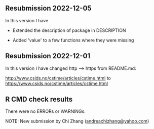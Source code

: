 ## Resubmission 2022-12-05

In this version I have 

- Extended the description of package in DESCRIPTION

- Added 'value' to a few functions where they were missing

## Resubmission 2022-12-01

In this version I have changed http --> https from README.md:

http://www.csids.no/cstime/articles/cstime.html to 
https://www.csids.no/cstime/articles/cstime.html


## R CMD check results

There were no ERRORs or WARNINGs. 

NOTE: 
New submission by Chi Zhang (andreachizhang@yahoo.com)